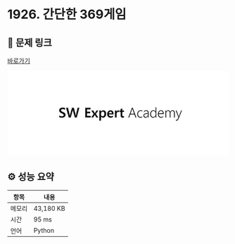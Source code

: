 # 1926. 간단한 369게임

## 🔗 문제 링크

[바로가기](https://swexpertacademy.com/main/code/problem/problemDetail.do?contestProbId=AV5PTeo6AHUDFAUq)

![SWEA 로고](../../images/swea.jpg)

## ⚙️ 성능 요약

| 항목   | 내용      |
| ------ | --------- |
| 메모리 | 43,180 KB |
| 시간   | 95 ms     |
| 언어   | Python    |
